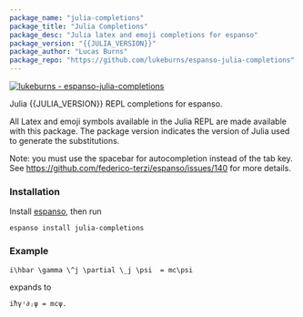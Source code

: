 ```yaml
---
package_name: "julia-completions"
package_title: "Julia Completions"
package_desc: "Julia latex and emoji completions for espanso"
package_version: "{{JULIA_VERSION}}"
package_author: "Lucas Burns"
package_repo: "https://github.com/lukeburns/espanso-julia-completions"
---
```


[![lukeburns - espanso-julia-completions](https://img.shields.io/static/v1?label=lukeburns&message=espanso-julia-completions&color=blue&logo=github)](https://github.com/lukeburns/espanso-julia-completions)

Julia {{JULIA_VERSION}} REPL completions for espanso.

All Latex and emoji symbols available in the Julia REPL are made available with this package. The package version indicates the version of Julia used to generate the substitutions.

Note: you must use the spacebar for autocompletion instead of the tab key. See https://github.com/federico-terzi/espanso/issues/140 for more details.

### Installation

Install [espanso](https://espanso.org/install/), then run

```
espanso install julia-completions
```

### Example

```
i\hbar \gamma \^j \partial \_j \psi  = mc\psi
```
expands to
```
iħγʲ∂ⱼψ = mcψ.
```
